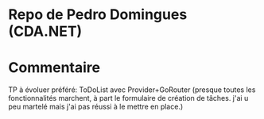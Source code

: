 # Repo de Pedro Domingues (CDA.NET)

# Commentaire
TP à évoluer préféré: ToDoList avec Provider+GoRouter
(presque toutes les fonctionnalités marchent, à part le formulaire de création de tâches. j'ai u peu martelé mais j'ai pas réussi à le mettre en place.)
